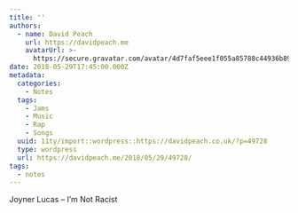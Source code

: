 ```yaml
---
title: ''
authors:
  - name: David Peach
    url: https://davidpeach.me
    avatarUrl: >-
      https://secure.gravatar.com/avatar/4d7faf5eee1f055a85788c44936b8995eaab6dfb004e7854ec747ccb272e91ee?s=96&d=mm&r=g
date: 2018-05-29T17:45:00.000Z
metadata:
  categories:
    - Notes
  tags:
    - Jams
    - Music
    - Rap
    - Songs
  uuid: 11ty/import::wordpress::https://davidpeach.co.uk/?p=49728
  type: wordpress
  url: https://davidpeach.me/2018/05/29/49728/
tags:
  - notes
---
```

Joyner Lucas – I’m Not Racist